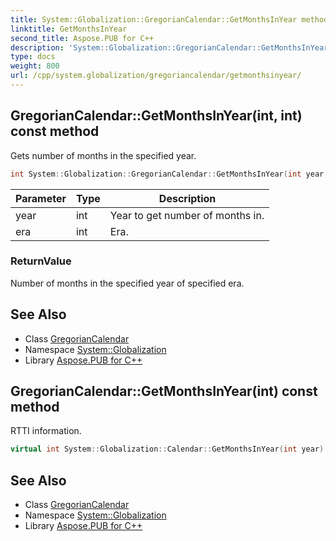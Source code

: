 ```yaml
---
title: System::Globalization::GregorianCalendar::GetMonthsInYear method
linktitle: GetMonthsInYear
second_title: Aspose.PUB for C++
description: 'System::Globalization::GregorianCalendar::GetMonthsInYear method. Gets number of months in the specified year in C++.'
type: docs
weight: 800
url: /cpp/system.globalization/gregoriancalendar/getmonthsinyear/
---
```

## GregorianCalendar::GetMonthsInYear(int, int) const method


Gets number of months in the specified year.

```cpp
int System::Globalization::GregorianCalendar::GetMonthsInYear(int year, int era) const override
```


| Parameter | Type | Description |
| --- | --- | --- |
| year | int | Year to get number of months in. |
| era | int | Era. |

### ReturnValue

Number of months in the specified year of specified era.

## See Also

* Class [GregorianCalendar](../)
* Namespace [System::Globalization](../../)
* Library [Aspose.PUB for C++](../../../)
## GregorianCalendar::GetMonthsInYear(int) const method


RTTI information.

```cpp
virtual int System::Globalization::Calendar::GetMonthsInYear(int year) const
```

## See Also

* Class [GregorianCalendar](../)
* Namespace [System::Globalization](../../)
* Library [Aspose.PUB for C++](../../../)
